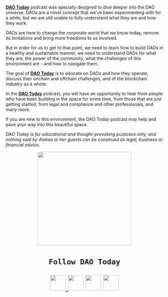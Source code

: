 [**DAO Today**](http://daotoday.io/) podcast was specially designed to dive deeper into the DAO universe. DAOs are a novel concept that we’ve been experimenting with for a while, but we are still unable to fully understand what they are and how they work. 

DAOs are here to change the corporate world that we know today, remove its limitations and bring more freedoms to us involved.

But in order for us to get to that point, we need to learn how to build DAOs in a healthy and sustainable manner, we need to understand DAOs for what they are, the power of the community, what the challenges of this environment are - and how to navigate them.

The goal of [**DAO Today**](http://daotoday.io/) is to educate on DAOs and how they operate, discuss their onchain and offchain challenges, and of the blockchain industry as a whole. 

In the [**DAO Today**](http://daotoday.io/) podcast, you will have an opportunity to hear from people who have been building in the space for some time, from those that are just getting started, from legal and compliance and other professionals, and many more.

If you are new to this environment, the DAO Today podcast may help  and pave your way into this beautiful space.


*DAO Today  is for educational and thought-provoking purposes only, and nothing said by Aleksa or her guests can be construed as legal, business or financial advice.*



<p align="center"> <img width="300" height="300" src="https://user-images.githubusercontent.com/116645164/198094357-fb86acc2-4d8a-47df-8603-38e1b9ea6200.png">


 
 
 

<h1 align="center">  
 
 ```Follow DAO Today```

<a href="https://www.tiktok.com/@dao_today" target="_blank" rel="noreferrer"><img src="https://user-images.githubusercontent.com/116645164/198278528-17453f6c-e49c-4d14-ad33-d6d1132198aa.png" width="50" height="50">
<a href="http://www.instagram.com/dao__today" target="_blank" rel="noreferrer"><img src="https://raw.githubusercontent.com/danielcranney/readme-generator/main/public/icons/socials/instagram.svg" width="50" height="50" /></a> <a href="https://www.linkedin.com/company/dao-today-aleksa-mil/" target="_blank" rel="noreferrer"><img src="https://raw.githubusercontent.com/danielcranney/readme-generator/main/public/icons/socials/linkedin.svg" width="50" height="50" /></a> 
<a href="https://youtube.com/@dao_today" target="_blank" rel="noreferrer"><img src="https://user-images.githubusercontent.com/116645164/198282043-a6cbade5-f917-416a-8a53-a6f3cf6a52d4.png" width="50" height="50">

 </h1>
